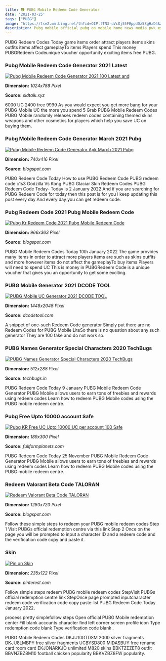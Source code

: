 ```yaml
---
title: 📷 PUBG Mobile Redeem Code Generator
date: '2021-03-25'
tags: ["PUBG"]
image: "https://tse2.mm.bing.net/th?id=OIP.fTN3-uVcOj55FEppdDz58gHaD4&amp;pid=15.1"
description: Pubg mobile official pubg on mobile home news media pwk esports events pubg mobile x bape home page download.
---
```




PUBG Redeem Codes Today game items order attract players items skins outfits items affect gameplayTo items Players spend This money PUBGRedeem Codeunique voucher opportunity exciting items free PUBG.



### Pubg Mobile Redeem Code Generator 2021 Latest 

[![Pubg Mobile Redeem Code Generator 2021  100 Latest and ](https://sidtalk.xyz/wp-content/uploads/2020/12/20201213_104752-min-1024x788.jpg)](https://sidtalk.xyz/wp-content/uploads/2020/12/20201213_104752-min-1024x788.jpg)


**Dimension:** _1024x788 Pixel_ 

**Source:** _sidtalk.xyz_ 


6000 UC 2400 free 9999 As you would expect you get more bang for your PUBG Mobile UC the more you spend 5 Grab PUBG Mobile Redeem Codes PUBG Mobile randomly releases redeem codes containing themed skins weapons and other cosmetics for players which help you save UC on buying them.


### Pubg Mobile Redeem Code Generator March 2021 Pubg 

[![Pubg Mobile Redeem Code Generator Apk  March 2021 Pubg ](https://img.gurugamer.com/resize/740x-/2020/07/03/pubg-mobile-redeem-code-items-db7d.jpg)](https://img.gurugamer.com/resize/740x-/2020/07/03/pubg-mobile-redeem-code-items-db7d.jpg)


**Dimension:** _740x416 Pixel_ 

**Source:** _blogspot.com_ 


PUBG Redeem Code Today How to use PUBG Redeem Code PUBG redeem code c1s3 Godzilla Vs Kong PUBG Glaciar Skin Redeem Codes PUBG Redeem Code Today- Today is 2 January 2022 And if you are searching for PUBG Redeem Code for today then this post is for you I keep updating this post every day And every day you can get redeem code.


### Pubg Redeem Code 2021 Pubg Mobile Redeem Code 

[![Pubg Kr Redeem Code 2021  Pubg Mobile Redeem Code ](https://lh5.googleusercontent.com/proxy/cZgdEPeh-PPYoc7TkpuMlgER68M2zPV9uUpR51d-xBjAof0VyPR1NVdm1-YZRW_HKI1dE4S3as1gkBVmZWL65ySkhxq6irW-S73WwYmvUX30fj1WWHw=w1200-h630-p-k-no-nu)](https://lh5.googleusercontent.com/proxy/cZgdEPeh-PPYoc7TkpuMlgER68M2zPV9uUpR51d-xBjAof0VyPR1NVdm1-YZRW_HKI1dE4S3as1gkBVmZWL65ySkhxq6irW-S73WwYmvUX30fj1WWHw=w1200-h630-p-k-no-nu)


**Dimension:** _966x363 Pixel_ 

**Source:** _blogspot.com_ 


PUBG Mobile Redeem Codes Today 10th January 2022 The game provides many items in order to attract more players items are such as skins outfits and more however items do not affect the gameplayTo buy items Players will need to spend UC This is money in PUBGRedeem Code is a unique voucher that gives you an opportunity to get some exciting.


### PUBG Mobile Generator 2021 DCODE TOOL

[![PUBG Mobile UC Generator 2021  DCODE TOOL](https://dcodetool.com/wp-content/uploads/2021/06/get-free-Pubg-mobile-uc-1448x2048.jpg)](https://dcodetool.com/wp-content/uploads/2021/06/get-free-Pubg-mobile-uc-1448x2048.jpg)


**Dimension:** _1448x2048 Pixel_ 

**Source:** _dcodetool.com_ 


A snippet of one-such Redeem Code generator Simply put there are no Redeem Codes for PUBG Mobile LiteSo there is no question about any such generator They are 100 fake and do not work so.


### PUBG Names Generator Special Characters 2020 TechBugs

[![PUBG Names Generator Special Characters 2020  TechBugs](https://techbugs.in/wp-content/uploads/2020/04/pubg282.jpg)](https://techbugs.in/wp-content/uploads/2020/04/pubg282.jpg)


**Dimension:** _512x288 Pixel_ 

**Source:** _techbugs.in_ 


PUBG Redeem Code Today 9 January PUBG Mobile Redeem Code Generator PUBG Mobile allows users to earn tons of freebies and rewards using redeem codes Learn how to redeem PUBG Mobile codes using the PUBG mobile redeem centre.


### Pubg Free Upto 10000 account Safe 

[![Pubg KR Free UC Upto 10000 UC per account  100 Safe ](http://fullformplanets.com/wp-content/uploads/2020/07/IMG_20200730_234002-compressed-189x300.jpg)](http://fullformplanets.com/wp-content/uploads/2020/07/IMG_20200730_234002-compressed-189x300.jpg)


**Dimension:** _189x300 Pixel_ 

**Source:** _fullformplanets.com_ 


PUBG Redeem Code Today 25 November PUBG Mobile Redeem Code Generator PUBG Mobile allows users to earn tons of freebies and rewards using redeem codes Learn how to redeem PUBG Mobile codes using the PUBG mobile redeem centre.


### Redeem Valorant Beta Code TALORAN

[![Redeem Valorant Beta Code  TALORAN](https://i.ytimg.com/vi/WVMzMY_1h4I/maxresdefault.jpg)](https://i.ytimg.com/vi/WVMzMY_1h4I/maxresdefault.jpg)


**Dimension:** _1280x720 Pixel_ 

**Source:** _blogspot.com_ 


Follow these simple steps to redeem your PUBG mobile redeem codes Step 1 Visit PUBGs official redemption centre via this link Step 2 Once on the page you will be prompted to input a character ID and a redeem code and the verification code copy and paste it.


###  Skin

[![Pin on Skin](https://i.pinimg.com/originals/56/ae/b7/56aeb74cf304834c0198f1291d385974.jpg)](https://i.pinimg.com/originals/56/ae/b7/56aeb74cf304834c0198f1291d385974.jpg)


**Dimension:** _235x122 Pixel_ 

**Source:** _pinterest.com_ 



Follow simple steps redeem PUBG mobile redeem codes StepVisit PUBGs official redemption centre link StepOnce page prompted inputcharacter redeem code verification code copy paste list PUBG Redeem Code Today January 2022.


 process pretty simplefollow steps Open official PUBG Mobile redemption center Fill blank accounts character find left corner screen profile icon Type redemption code blank Type verification code blank .


PUBG Mobile Redeem Codes DKJU10GTDSM 2000 silver fragments DKJU8LMBPY free silver fragments UCBYSD800 MIDASBUY free rename card room card EKJONARKJO unlimited M820 skins BBKTZEZET8 outfit BBVNZBZ8M10 football chicken popularity BBKVZBZ8FW popularity.




